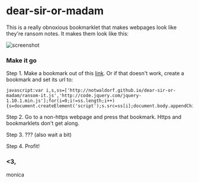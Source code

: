 dear-sir-or-madam
=================

This is a really obnoxious bookmarklet that makes webpages look like they're ransom notes. It makes them look like this:

![screenshot](http://i.imgur.com/Hbcj9jE.png)

### Make it go
Step 1. Make a bookmark out of this <a href="javascript:var i,s,ss=['http://notwaldorf.github.io/dear-sir-or-madam/ransom-it.js','http://code.jquery.com/jquery-1.10.1.min.js'];for(i=0;i!=ss.length;i++){s=document.createElement('script');s.src=ss[i];document.body.appendChild(s);}void(0);">link</a>. Or if that doesn't work, create a bookmark and set its url to:

```
javascript:var i,s,ss=['http://notwaldorf.github.io/dear-sir-or-madam/ransom-it.js','http://code.jquery.com/jquery-1.10.1.min.js'];for(i=0;i!=ss.length;i++){s=document.createElement('script');s.src=ss[i];document.body.appendChild(s);}void(0);
```

Step 2. Go to a non-https webpage and press that bookmark. Https and bookmarklets don't get along. 

Step 3. ??? (also wait a bit)

Step 4. Profit!

### <3,
monica
